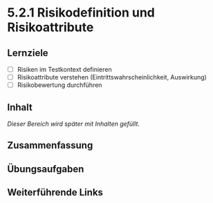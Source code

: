 # 5.2.1 Risikodefinition und Risikoattribute

## Lernziele

- [ ] Risiken im Testkontext definieren
- [ ] Risikoattribute verstehen (Eintrittswahrscheinlichkeit, Auswirkung)
- [ ] Risikobewertung durchführen

## Inhalt

_Dieser Bereich wird später mit Inhalten gefüllt._

## Zusammenfassung

## Übungsaufgaben

## Weiterführende Links
